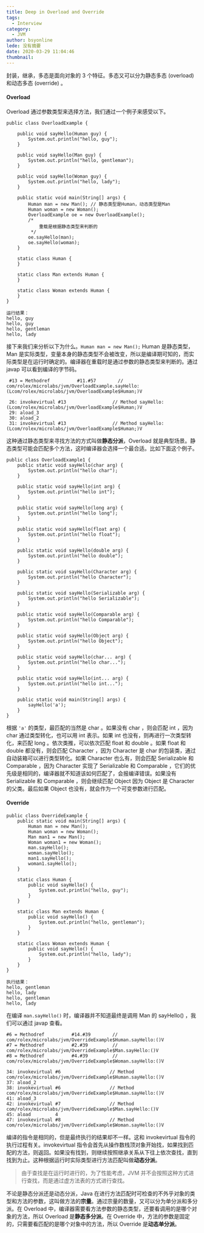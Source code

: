```yaml
---
title: Deep in Overload and Override
tags:
  - Interview
category:
  - JVM
author: bsyonline
lede: 没有摘要
date: 2020-03-29 11:04:46
thumbnail:
---
```


封装，继承，多态是面向对象的 3 个特征。多态又可以分为静态多态 (overload) 和动态多态 (override) 。
#### Overload
Overload 通过参数类型来选择方法，我们通过一个例子来感受以下。
```
public class OverloadExample {

    public void sayHello(Human guy) {
        System.out.println("hello, guy");
    }

    public void sayHello(Man guy) {
        System.out.println("hello, gentleman");
    }

    public void sayHello(Woman guy) {
        System.out.println("hello, lady");
    }

    public static void main(String[] args) {
        Human man = new Man(); // 静态类型是Human，动态类型是Man
        Human woman = new Woman();
        OverloadExample oe = new OverloadExample();
        /*
            重载是根据静态类型来判断的
         */
        oe.sayHello(man);
        oe.sayHello(woman);
    }

    static class Human {
    }

    static class Man extends Human {
    }

    static class Woman extends Human {
    }
}

运行结果：
hello, guy
hello, guy
hello, gentleman
hello, lady
```
接下来我们来分析以下为什么。```Human man = new Man();``` Human 是静态类型，Man 是实际类型，变量本身的静态类型不会被改变，所以是编译期可知的，而实际类型是在运行时确定的。编译器在重载时是通过参数的静态类型来判断的。通过 javap 可以看到编译的字节码。
```
 #13 = Methodref          #11.#57        // com/rolex/microlabs/jvm/OverloadExample.sayHello:(Lcom/rolex/microlabs/jvm/OverloadExample$Human;)V

 26: invokevirtual #13                 // Method sayHello:(Lcom/rolex/microlabs/jvm/OverloadExample$Human;)V
 29: aload_3
 30: aload_2
 31: invokevirtual #13                 // Method sayHello:(Lcom/rolex/microlabs/jvm/OverloadExample$Human;)V
```
这种通过静态类型来寻找方法的方式叫做**静态分派**，Overload 就是典型场景。静态类型可能会匹配多个方法，这时编译器会选择一个最合适。比如下面这个例子。
```
public class OverloadExample1 {
    public static void sayHello(char arg) {
        System.out.println("hello char");
    }

    public static void sayHello(int arg) {
        System.out.println("hello int");
    }

    public static void sayHello(long arg) {
        System.out.println("hello long");
    }

    public static void sayHello(float arg) {
        System.out.println("hello float");
    }

    public static void sayHello(double arg) {
        System.out.println("hello double");
    }

    public static void sayHello(Character arg) {
        System.out.println("hello Character");
    }

    public static void sayHello(Serializable arg) {
        System.out.println("hello Serializable");
    }

    public static void sayHello(Comparable arg) {
        System.out.println("hello Comparable");
    }

    public static void sayHello(Object arg) {
        System.out.println("hello Object");
    }

    public static void sayHello(char... arg) {
        System.out.println("hello char...");
    }

    public static void sayHello(int... arg) {
        System.out.println("hello int...");
    }

    public static void main(String[] args) {
        sayHello('a');
    }
}
```
根据 ```'a'``` 的类型，最匹配的当然是 char 。如果没有 char ，则会匹配 int ，因为 char 通过类型转化，也可以用 int 表示。如果 int 也没有，则再进行一次类型转化，来匹配 long 。依次类推，可以依次匹配 float 和 double 。如果 float 和 double 都没有，则会匹配 Character ，因为 Character 是 char 的包装类，通过自动装箱可以进行类型转化。如果 Character 也么有，则会匹配 Serializable 和 Comparable ，因为 Character 实现了 Serializable 和 Comparable ，它们的优先级是相同的，编译器就不知道该如何匹配了，会报编译错误。如果没有 Serializable 和 Comparable ，则会继续匹配 Object 因为 Object 是 Character 的父类。最后如果 Object 也没有，就会作为一个可变参数进行匹配。

#### Override

```
public class OverrideExample {
    public static void main(String[] args) {
        Human man = new Man();
        Human woman = new Woman();
        Man man1 = new Man();
        Woman woman1 = new Woman();
        man.sayHello();
        woman.sayHello();
        man1.sayHello();
        woman1.sayHello();
    }

    static class Human {
        public void sayHello() {
            System.out.println("hello, guy");
        }
    }

    static class Man extends Human {
        public void sayHello() {
            System.out.println("hello, gentleman");
        }
    }

    static class Woman extends Human {
        public void sayHello() {
            System.out.println("hello, lady");
        }
    }
}

执行结果：
hello, gentleman
hello, lady
hello, gentleman
hello, lady
```
在编译 ```man.sayHello()``` 时，编译器并不知道最终是调用 Man 的 sayHello() ，我们可以通过 javap 查看。
```
#6 = Methodref          #14.#39        // com/rolex/microlabs/jvm/OverrideExample$Human.sayHello:()V
#7 = Methodref          #2.#39         // com/rolex/microlabs/jvm/OverrideExample$Man.sayHello:()V
#8 = Methodref          #4.#39         // com/rolex/microlabs/jvm/OverrideExample$Woman.sayHello:()V

34: invokevirtual #6                  // Method com/rolex/microlabs/jvm/OverrideExample$Human.sayHello:()V
37: aload_2
38: invokevirtual #6                  // Method com/rolex/microlabs/jvm/OverrideExample$Human.sayHello:()V
41: aload_3
42: invokevirtual #7                  // Method com/rolex/microlabs/jvm/OverrideExample$Man.sayHello:()V
45: aload         4
47: invokevirtual #8                  // Method com/rolex/microlabs/jvm/OverrideExample$Woman.sayHello:()V
```
编译的指令是相同的，但是最终执行的结果却不一样。这和 invokevirtual 指令的执行过程有关。invokevirtual 指令会首先从操作数栈顶对象开始找，如果找到匹配的方法，则返回。如果没有找到，则继续按照继承关系从下往上依次查找，直到找到为止。这种根据运行时实际类型进行方法匹配叫做**动态分派**。
>由于查找是在运行时进行的，为了性能考虑，JVM 并不会按照这种方式进行查找，而是通过虚方法表的方式进行查找。

不论是静态分派还是动态分派，Java 在进行方法匹配时可检查的不外乎对象的类型和方法的参数，这叫做方法的**宗量**。通过宗量的数量，又可以分为单分派和多分派。在 Overload 中，编译器需要看方法参数的静态类型，还要看调用的是哪个对象的方法，所以 Overload 是**静态多分派**。在 Override 中，方法的参数是固定的，只需要看匹配的是哪个对象中的方法，所以 Override 是**动态单分派**。